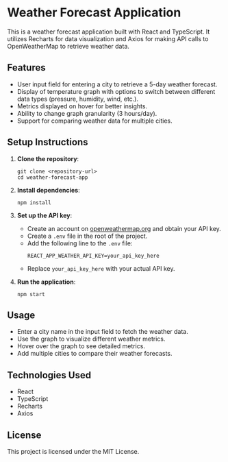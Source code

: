 # Weather Forecast Application

This is a weather forecast application built with React and TypeScript. It utilizes Recharts for data visualization and Axios for making API calls to OpenWeatherMap to retrieve weather data.

## Features

- User input field for entering a city to retrieve a 5-day weather forecast.
- Display of temperature graph with options to switch between different data types (pressure, humidity, wind, etc.).
- Metrics displayed on hover for better insights.
- Ability to change graph granularity (3 hours/day).
- Support for comparing weather data for multiple cities.

## Setup Instructions

1. **Clone the repository**:
   ```
   git clone <repository-url>
   cd weather-forecast-app
   ```

2. **Install dependencies**:
   ```
   npm install
   ```

3. **Set up the API key**:
   - Create an account on [openweathermap.org](https://openweathermap.org/) and obtain your API key.
   - Create a `.env` file in the root of the project.
   - Add the following line to the `.env` file:
     ```
     REACT_APP_WEATHER_API_KEY=your_api_key_here
     ```
   - Replace `your_api_key_here` with your actual API key.

4. **Run the application**:
   ```
   npm start
   ```

## Usage

- Enter a city name in the input field to fetch the weather data.
- Use the graph to visualize different weather metrics.
- Hover over the graph to see detailed metrics.
- Add multiple cities to compare their weather forecasts.

## Technologies Used

- React
- TypeScript
- Recharts
- Axios

## License

This project is licensed under the MIT License.